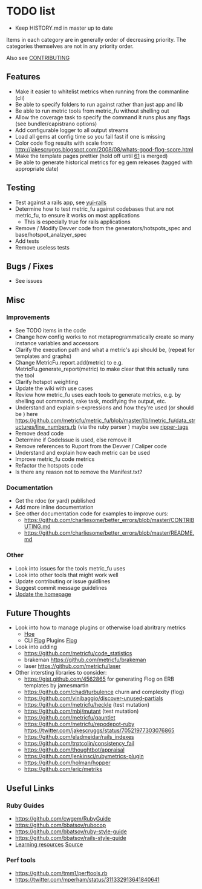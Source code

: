 # TODO list

* Keep HISTORY.md in master up to date

Items in each category are in generally order of decreasing priority.
The categories themselves are not in any priority order.

Also see [CONTRIBUTING](./CONTRIBUTING.md)

## Features

* Make it easier to whitelist metrics when running from the commanline (cli)
* Be able to specify folders to run against rather than just app and lib
* Be able to run metric tools from metric_fu without shelling out
* Allow the coverage task to specify the command it runs plus any flags (see bundler/capistrano options)
* Add configurable logger to all output streams
* Load all gems at config time so you fail fast if one is missing
* Color code flog results with scale from: http://jakescruggs.blogspot.com/2008/08/whats-good-flog-score.html
* Make the template pages prettier (hold off until [61](https://github.com/metricfu/metric_fu/pull/61) is merged)
* Be able to generate historical metrics for eg gem releases (tagged with appropriate date)

## Testing

* Test against a rails app, see [yui-rails](https://github.com/nextmat/yui-rails/tree/master/test/dummy)
* Determine how to test metric_fu against codebases that are not metric_fu, to ensure it works on most applications
  * This is especially true for rails applications
* Remove / Modify Devver code from the generators/hotspots_spec and base/hotspot_analzyer_spec
* Add tests
* Remove useless tests

## Bugs / Fixes

* See issues

## Misc

### Improvements

* See TODO items in the code
* Change  how config works to not metaprogrammatically create so many
instance variables and accessors
* Clarify the execution path and what a metric's api should be, (repeat for templates and graphs)
* Change MetricFu.report.add(metric) to e.g. MetricFu.generate_report(metric) to make clear that this actually runs the tool
* Clarify hotspot weighting
* Update the wiki with use cases
* Review how metric_fu uses each tools to generate metrics, e.g. by shelling out commands, rake task, modifying the output, etc.
* Understand and explain s-expressions and how they're used (or should be ) here https://github.com/metricfu/metric_fu/blob/master/lib/metric_fu/data_structures/line_numbers.rb (via the ruby parser ) maybe see [ripper-tags](https://github.com/tmm1/ripper-tags)
* Remove dead code
* Determine if CodeIssue is used, else remove it
* Remove references to Ruport from the Devver / Caliper code
* Understand and explain how each metric can be used
* Improve metric_fu code metrics
* Refactor the hotspots code
* Is there any reason not to remove the Manifest.txt?

### Documentation

* Get the rdoc (or yard) published
* Add more inline documentation
* See other documentation code for examples to improve ours:
  * https://github.com/charliesome/better_errors/blob/master/CONTRIBUTING.md
  * https://github.com/charliesome/better_errors/blob/master/README.md

### Other

* Look into issues for the tools metric_fu uses
* Look into other tools that might work well
* Update contributing or issue guidlines
* Suggest commit message guidelines
* [Update the homepage](https://github.com/metricfu/metricfu.github.com)

## Future Thoughts

* Look into how to manage plugins or otherwise load abritrary metrics
  * [Hoe](https://github.com/seattlerb/hoe/blob/master/lib/hoe.rb#L301)
  * CLI [Flog](https://github.com/seattlerb/flog/blob/master/lib/flog_cli.rb) Plugins [Flog](https://github.com/seattlerb/flog/blob/master/lib/flog_cli.rb#L34)
* Look into adding
  * https://github.com/metricfu/code_statistics
  * brakeman https://github.com/metricfu/brakeman
  * laser https://github.com/metricfu/laser
* Other intersting libraries to consider:
  * https://gist.github.com/4562865 for generating Flog on ERB templates by jamesmartin
  * https://github.com/chad/turbulence churn and complexity (flog)
  * https://github.com/vinibaggio/discover-unused-partials
  * https://github.com/metricfu/heckle (test mutation)
  * https://github.com/mbj/mutant (test mutation)
  * https://github.com/metricfu/gauntlet
  * https://github.com/metricfu/repodepot-ruby https://twitter.com/jakescruggs/status/70521977303076865
  * https://github.com/eladmeidar/rails_indexes
  * https://github.com/trptcolin/consistency_fail 
  * https://github.com/thoughtbot/appraisal
  * https://github.com/jenkinsci/rubymetrics-plugin
  * https://github.com/holman/hopper
  * https://github.com/eric/metriks

## Useful Links

### Ruby Guides

* https://github.com/cwgem/RubyGuide
* https://github.com/bbatsov/rubocop
* https://github.com/bbatsov/ruby-style-guide
* https://github.com/bbatsov/rails-style-guide
* [Learning resources](http://www.benjaminfleischer.com/learning/ruby/tutorials.html) [Source](https://github.com/bf4/learning/tree/gh-pages)

### Perf tools

* https://github.com/tmm1/perftools.rb
* https://twitter.com/mperham/status/311332913641840641
